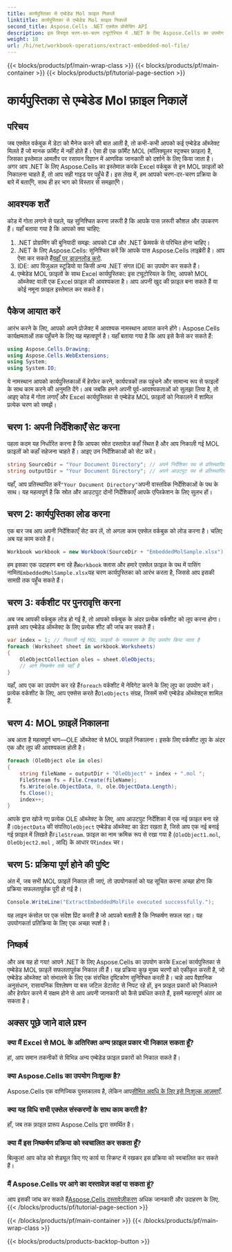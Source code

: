 ```yaml
---
title: कार्यपुस्तिका से एम्बेडेड Mol फ़ाइल निकालें
linktitle: कार्यपुस्तिका से एम्बेडेड Mol फ़ाइल निकालें
second_title: Aspose.Cells .NET एक्सेल प्रोसेसिंग API
description: इस विस्तृत चरण-दर-चरण ट्यूटोरियल में .NET के लिए Aspose.Cells का उपयोग करके Excel कार्यपुस्तिकाओं से एम्बेडेड MOL फ़ाइलों को निकालने का तरीका जानें।
weight: 18
url: /hi/net/workbook-operations/extract-embedded-mol-file/
---
```


{{< blocks/products/pf/main-wrap-class >}}
{{< blocks/products/pf/main-container >}}
{{< blocks/products/pf/tutorial-page-section >}}

# कार्यपुस्तिका से एम्बेडेड Mol फ़ाइल निकालें

## परिचय
जब एक्सेल वर्कबुक में डेटा को मैनेज करने की बात आती है, तो कभी-कभी आपको कई एम्बेडेड ऑब्जेक्ट मिलते हैं जो मानक फ़ॉर्मेट में नहीं होते हैं। ऐसा ही एक फ़ॉर्मेट MOL (मॉलिक्यूलर स्ट्रक्चर फ़ाइल) है, जिसका इस्तेमाल आमतौर पर रसायन विज्ञान में आणविक जानकारी को दर्शाने के लिए किया जाता है। अगर आप .NET के लिए Aspose.Cells का इस्तेमाल करके Excel वर्कबुक से इन MOL फ़ाइलों को निकालना चाहते हैं, तो आप सही गाइड पर पहुँचे हैं। इस लेख में, हम आपको चरण-दर-चरण प्रक्रिया के बारे में बताएँगे, साथ ही हर भाग को विस्तार से समझाएँगे।
## आवश्यक शर्तें
कोड में गोता लगाने से पहले, यह सुनिश्चित करना ज़रूरी है कि आपके पास ज़रूरी कौशल और उपकरण हैं। यहाँ बताया गया है कि आपको क्या चाहिए:
1. .NET प्रोग्रामिंग की बुनियादी समझ: आपको C# और .NET फ्रेमवर्क से परिचित होना चाहिए।
2.  .NET के लिए Aspose.Cells: सुनिश्चित करें कि आपके पास Aspose.Cells लाइब्रेरी है। आप ऐसा कर सकते हैं[यहाँ पर डाउनलोड करो](https://releases.aspose.com/cells/net/).
3. IDE: आप विजुअल स्टूडियो या किसी अन्य .NET संगत IDE का उपयोग कर सकते हैं।
4. एम्बेडेड MOL फ़ाइलों के साथ Excel कार्यपुस्तिका: इस ट्यूटोरियल के लिए, आपको MOL ऑब्जेक्ट वाली एक Excel फ़ाइल की आवश्यकता है। आप अपनी खुद की फ़ाइल बना सकते हैं या कोई नमूना फ़ाइल इस्तेमाल कर सकते हैं।
## पैकेज आयात करें
आरंभ करने के लिए, आपको अपने प्रोजेक्ट में आवश्यक नामस्थान आयात करने होंगे। Aspose.Cells कार्यक्षमताओं तक पहुँचने के लिए यह महत्वपूर्ण है। यहाँ बताया गया है कि आप इसे कैसे कर सकते हैं:

```csharp
using Aspose.Cells.Drawing;
using Aspose.Cells.WebExtensions;
using System;
using System.IO;
```

ये नामस्थान आपको कार्यपुस्तिकाओं में हेरफेर करने, कार्यपत्रकों तक पहुंचने और सामान्य रूप से फाइलों के साथ काम करने की अनुमति देंगे।
अब जबकि हमने अपनी पूर्व-आवश्यकताओं को सुलझा लिया है, तो आइए कोड में गोता लगाएँ और Excel कार्यपुस्तिका से एम्बेडेड MOL फ़ाइलों को निकालने में शामिल प्रत्येक चरण को समझें। 
## चरण 1: अपनी निर्देशिकाएँ सेट करना
पहला कदम यह निर्धारित करना है कि आपका स्रोत दस्तावेज़ कहाँ स्थित है और आप निकाली गई MOL फ़ाइलों को कहाँ सहेजना चाहते हैं। आइए उन निर्देशिकाओं को सेट करें।
```csharp
string SourceDir = "Your Document Directory"; // अपने निर्देशिका पथ से प्रतिस्थापित करें
string outputDir = "Your Document Directory"; // अपने आउटपुट पथ से प्रतिस्थापित करें
```
 यहाँ, आप प्रतिस्थापित करें`"Your Document Directory"`अपनी वास्तविक निर्देशिकाओं के पथ के साथ। यह महत्वपूर्ण है कि स्रोत और आउटपुट दोनों निर्देशिकाएँ आपके एप्लिकेशन के लिए सुलभ हों।
## चरण 2: कार्यपुस्तिका लोड करना
एक बार जब आप अपनी निर्देशिकाएँ सेट कर लें, तो अगला काम एक्सेल वर्कबुक को लोड करना है। चलिए अब यह काम करते हैं।

```csharp
Workbook workbook = new Workbook(SourceDir + "EmbeddedMolSample.xlsx");
```

 हम इसका एक उदाहरण बना रहे हैं`Workbook` क्लास और हमारे एक्सेल फ़ाइल के पथ में पासिंग नामित`EmbeddedMolSample.xlsx`यह चरण कार्यपुस्तिका को आरंभ करता है, जिससे आप इसकी सामग्री तक पहुँच सकते हैं।
## चरण 3: वर्कशीट पर पुनरावृत्ति करना
अब जब आपकी वर्कबुक लोड हो गई है, तो आपको वर्कबुक के अंदर प्रत्येक वर्कशीट को लूप करना होगा। इससे आप एम्बेडेड ऑब्जेक्ट के लिए प्रत्येक शीट की जांच कर सकते हैं।

```csharp
var index = 1; // निकाली गई MOL फ़ाइलों के नामकरण के लिए उपयोग किया जाता है
foreach (Worksheet sheet in workbook.Worksheets)
{
    OleObjectCollection oles = sheet.OleObjects;
    // आगे निष्कर्षण तर्क यहाँ है
}
```

 यहाँ, आप एक का उपयोग कर रहे हैं`foreach` वर्कशीट में नेविगेट करने के लिए लूप का उपयोग करें। प्रत्येक वर्कशीट के लिए, आप एक्सेस करते हैं`OleObjects` संग्रह, जिसमें सभी एम्बेडेड ऑब्जेक्ट्स शामिल हैं.
## चरण 4: MOL फ़ाइलें निकालना
अब आता है महत्वपूर्ण भाग—OLE ऑब्जेक्ट से MOL फ़ाइलें निकालना। इसके लिए वर्कशीट लूप के अंदर एक और लूप की आवश्यकता होती है।

```csharp
foreach (OleObject ole in oles)
{
    string fileName = outputDir + "OleObject" + index + ".mol ";
    FileStream fs = File.Create(fileName);
    fs.Write(ole.ObjectData, 0, ole.ObjectData.Length);
    fs.Close();
    index++;
}
```

 आपके द्वारा खोजे गए प्रत्येक OLE ऑब्जेक्ट के लिए, आप आउटपुट निर्देशिका में एक नई फ़ाइल बना रहे हैं।`ObjectData` की संपत्ति`OleObject` एम्बेडेड ऑब्जेक्ट का डेटा रखता है, जिसे आप एक नई बनाई गई फ़ाइल में लिखते हैं`FileStream`. फ़ाइल का नाम क्रमिक रूप से रखा गया है (`OleObject1.mol`, `OleObject2.mol` , आदि) के आधार पर`index` चर।
## चरण 5: प्रक्रिया पूर्ण होने की पुष्टि
अंत में, जब सभी MOL फ़ाइलें निकाल ली जाएं, तो उपयोगकर्ता को यह सूचित करना अच्छा होगा कि प्रक्रिया सफलतापूर्वक पूरी हो गई है।

```csharp
Console.WriteLine("ExtractEmbeddedMolFile executed successfully.");
```

यह लाइन कंसोल पर एक संदेश प्रिंट करती है जो आपको बताती है कि निष्कर्षण सफल रहा। यह उपयोगकर्ता प्रतिक्रिया के लिए एक अच्छा स्पर्श है।
## निष्कर्ष
और अब यह हो गया! आपने .NET के लिए Aspose.Cells का उपयोग करके Excel कार्यपुस्तिका से एम्बेडेड MOL फ़ाइलें सफलतापूर्वक निकाल ली हैं। यह प्रक्रिया कुछ मुख्य चरणों को एकीकृत करती है, जो एम्बेडेड ऑब्जेक्ट को संभालने के लिए एक संरचित दृष्टिकोण सुनिश्चित करती है। चाहे आप वैज्ञानिक अनुसंधान, रासायनिक विश्लेषण या बस जटिल डेटासेट से निपट रहे हों, इन फ़ाइल प्रकारों को निकालने और हेरफेर करने में सक्षम होने से आप अपनी जानकारी को कैसे प्रबंधित करते हैं, इसमें महत्वपूर्ण अंतर आ सकता है। 
## अक्सर पूछे जाने वाले प्रश्न
### क्या मैं Excel से MOL के अतिरिक्त अन्य फ़ाइल प्रकार भी निकाल सकता हूँ?
हां, आप समान तकनीकों से विभिन्न अन्य एम्बेडेड फ़ाइल प्रकारों को निकाल सकते हैं।
### क्या Aspose.Cells का उपयोग निःशुल्क है?
 Aspose.Cells एक वाणिज्यिक पुस्तकालय है, लेकिन आप[सीमित अवधि के लिए इसे निःशुल्क आज़माएँ](https://releases.aspose.com/).
### क्या यह विधि सभी एक्सेल संस्करणों के साथ काम करती है?
हाँ, जब तक फ़ाइल प्रारूप Aspose.Cells द्वारा समर्थित है।
### क्या मैं इस निष्कर्षण प्रक्रिया को स्वचालित कर सकता हूँ?
बिल्कुल! आप कोड को शेड्यूल किए गए कार्य या स्क्रिप्ट में रखकर इस प्रक्रिया को स्वचालित कर सकते हैं।
### मैं Aspose.Cells पर आगे का दस्तावेज़ कहां पा सकता हूं?
 आप इसकी जांच कर सकते हैं[Aspose.Cells दस्तावेज़ीकरण](https://reference.aspose.com/cells/net/) अधिक जानकारी और उदाहरण के लिए.
{{< /blocks/products/pf/tutorial-page-section >}}

{{< /blocks/products/pf/main-container >}}
{{< /blocks/products/pf/main-wrap-class >}}

{{< blocks/products/products-backtop-button >}}
